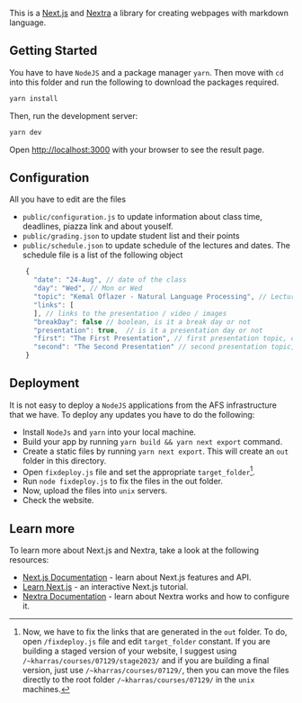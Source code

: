 This is a [Next.js](https://nextjs.org/) and [Nextra](https://nextra.vercel.app/) a library for creating webpages with markdown language.

## Getting Started

You have to have `NodeJS` and a package manager `yarn`. Then move with `cd` into this folder and run the following to download the packages required.

```bash
yarn install
```

Then, run the development server:

```bash
yarn dev
```

Open [http://localhost:3000](http://localhost:3000) with your browser to see the result page.

## Configuration

All you have to edit are the files 

- `public/configuration.js` to update information about class time, deadlines, piazza link and about youself.
- `public/grading.json` to update student list and their points
- `public/schedule.json` to update schedule of the lectures and dates. The schedule file is a list of the following object

```js
    {
      "date": "24-Aug", // date of the class
      "day": "Wed", // Mon or Wed
      "topic": "Kemal Oflazer - Natural Language Processing", // Lecture topic
      "links": [
      ], // links to the presentation / video / images
      "breakDay": false // boolean, is it a break day or not
      "presentation": true,  // is it a presentation day or not
      "first": "The First Presentation", // first presentation topic, only needed if presentation day
      "second": "The Second Presentation" // second presentation topic, only needed if presentation day
    }
```


## Deployment

It is not easy to deploy a `NodeJS` applications from the AFS infrastructure that we have. To deploy any updates you have to do the following:

- Install `NodeJs` and `yarn` into your local machine.
- Build your app by running `yarn build && yarn next export` command.
- Create a static files by running `yarn next export`. This will create an `out` folder in this directory.
- Open `fixdeploy.js` file and set the appropriate `target_folder`[^1].
- Run `node fixdeploy.js` to fix the files in the out folder.
- Now, upload the files into `unix` servers.
- Check the website.

[^1]: Now, we have to fix the links that are generated in the `out` folder. To do, open `/fixdeploy.js` file and edit `target_folder` constant. If you are building a staged version of your website, I suggest using `/~kharras/courses/07129/stage2023/` and if you are building a final version, just use `/~kharras/courses/07129/`, then you can move the files directly to the root folder `/~kharras/courses/07129/` in the `unix` machines.

## Learn more

To learn more about Next.js and Nextra, take a look at the following resources:

- [Next.js Documentation](https://nextjs.org/docs) - learn about Next.js features and API.
- [Learn Next.js](https://nextjs.org/learn) - an interactive Next.js tutorial.
- [Nextra Documentation](https://nextra.vercel.app/) - learn about Nextra works and how to configure it.
